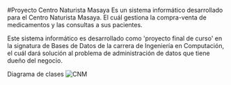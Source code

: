 #Proyecto Centro Naturista Masaya
Es un sistema informático desarrollado para el Centro Naturista Masaya. El cuál gestiona la compra-venta de medicamentos y las consultas a sus pacientes.

Este sistema informático es desarrollado como 'proyecto final de curso' en la signatura de Bases de Datos de la carrera de Ingeniería en Computación, el cuál dará solución al problema de administración de datos que tiene dueño del negocio.


Diagrama de clases
![CNM](https://user-images.githubusercontent.com/73072106/154870643-d3b05526-c98f-44d5-ac13-6cb3d73dd01b.svg)
